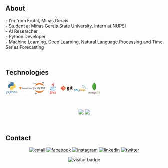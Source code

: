 <h2>About</h2>
<p> 
    - I'm from Frutal, Minas Gerais
    <br>
    - Student at Minas Gerais State University, intern at NUPSI
   <br>
    - AI Researcher 
    <br>
    - Python Developer 
    <br>
    - Machine Learning, Deep Learning, Natural Language Processing and Time Series Forecasting
    <br>
    
</p>

<br>

<h2>Technologies</h2>

<p>
<code><img height="40" src="https://github.com/devicons/devicon/blob/master/icons/python/python-original-wordmark.svg"></code>
<code><img height="40" src="https://github.com/devicons/devicon/blob/master/icons/tensorflow/tensorflow-original-wordmark.svg"></code>
<code><img height="40" src="https://github.com/devicons/devicon/blob/master/icons/jupyter/jupyter-original-wordmark.svg"></code>
<code><img height="40" src="https://github.com/devicons/devicon/blob/master/icons/java/java-original-wordmark.svg"></code>
<code><img height="40" src="https://github.com/devicons/devicon/blob/master/icons/git/git-original-wordmark.svg"></code>
<code><img height="40" src="https://github.com/devicons/devicon/blob/master/icons/mysql/mysql-original-wordmark.svg"></code>
<code><img height="40" src="https://github.com/devicons/devicon/blob/master/icons/mongodb/mongodb-original-wordmark.svg"></code>
</p>

<br>

<p align = "center">
  <img src = "https://github-readme-stats.vercel.app/api?username=luixmartins&show_icons=true&theme=bear" width = 350>
  <img src = "https://github-readme-streak-stats.herokuapp.com?user=luixmartins&theme=dark&hide_border=true" width = 350>
</p>

<br>

<h2>Contact</h2>

<p align="center">
   <a href="mailto:luizmartins.uemg@gmail.com"><img src="https://img.icons8.com/color/96/000000/gmail.png" width=70 alt="email"/></a>
   <a href="https://www.facebook.com/luizhenriqued.martins/"><img src="https://img.icons8.com/color/96/000000/facebook.png" width=70  alt="facebook"/></a>
   <a href="https://www.instagram.com/luixmartins"><img src="https://img.icons8.com/color/96/000000/instagram-new.png" width=70  alt="instagram"/></a>
   <a href="https://www.linkedin.com/in/luiz-henrique-dutra-martins-a31713193/"><img src="https://img.icons8.com/color/96/000000/linkedin.png" width=70  alt="linkedin"/></a>
   <a href="https://twitter.com/luixmartinz"><img src="https://img.icons8.com/color/96/000000/twitter.png" width=70 alt="twitter"/></a>
</p>

<p  align="center">
  <img src="https://komarev.com/ghpvc/?username=luixmartins&color=7159c0&style=flat-square" alt="visitor badge" width = 100/>
</p>
